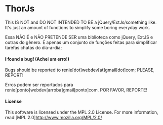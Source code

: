 ThorJs
======

This IS NOT and DO NOT INTENDED TO BE a jQuery/ExtJs/something like. 
It's just an amount of functions to simplify some boring everyday work.

Essa NÃO É e NÃO PRETENDE SER uma biblioteca como jQuery, ExtJS e outras do gênero.
É apenas um conjunto de funções feitas para simplificar tarefas chatas do dia-a-dia;


#### I found a bug! (Achei um erro!)

Bugs should be reported to renie[dot]webdev[at]gmail[dot]com;
PLEASE, REPORT!

Erros podem ser reportados para renie[ponto]webdev[arroba]gmail[ponto]com.
POR FAVOR, REPORTE!

#### License
This software is licensed under the MPL 2.0 License. For more
information, read [MPL 2.0]<http://www.mozilla.org/MPL/2.0/>
